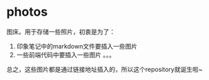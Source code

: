 # photos
图床。用于存储一些照片，初衷是为了：
1. 印象笔记中的markdown文件要插入一些图片
2. 一些前端代码中要插入一些图片
。。。

总之，这些图片都是通过链接地址插入的，所以这个repository就诞生啦~


